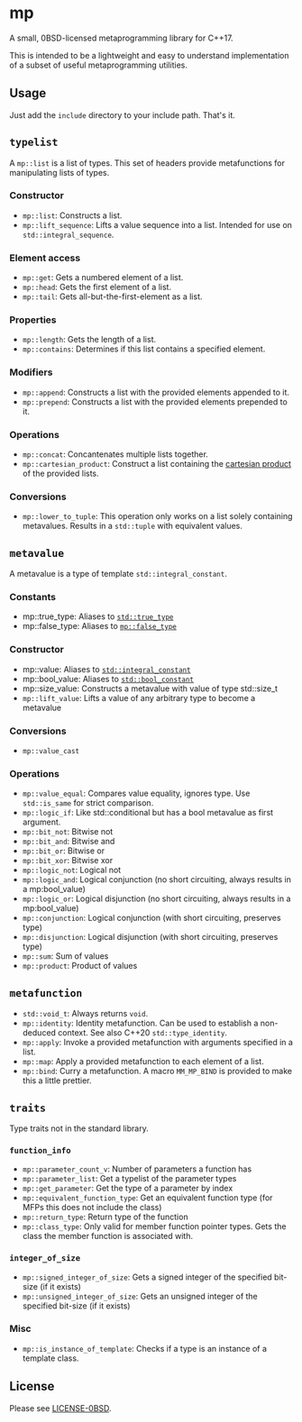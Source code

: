 mp
===

A small, 0BSD-licensed metaprogramming library for C++17.

This is intended to be a lightweight and easy to understand implementation of a subset of useful metaprogramming utilities.

Usage
-----

Just add the `include` directory to your include path. That's it.

`typelist`
----------

A `mp::list` is a list of types. This set of headers provide metafunctions for manipulating lists of types.

### Constructor

* `mp::list`: Constructs a list.
* `mp::lift_sequence`: Lifts a value sequence into a list. Intended for use on `std::integral_sequence`.

### Element access

* `mp::get`: Gets a numbered element of a list.
* `mp::head`: Gets the first element of a list.
* `mp::tail`: Gets all-but-the-first-element as a list.

### Properties

* `mp::length`: Gets the length of a list.
* `mp::contains`: Determines if this list contains a specified element.

### Modifiers

* `mp::append`: Constructs a list with the provided elements appended to it.
* `mp::prepend`: Constructs a list with the provided elements prepended to it.

### Operations

* `mp::concat`: Concantenates multiple lists together.
* `mp::cartesian_product`: Construct a list containing the [cartesian product](https://en.wikipedia.org/wiki/Cartesian_product) of the provided lists.

### Conversions

* `mp::lower_to_tuple`: This operation only works on a list solely containing metavalues. Results in a `std::tuple` with equivalent values.


`metavalue`
-----------

A metavalue is a type of template `std::integral_constant`.

### Constants

* mp::true_type: Aliases to [`std::true_type`](https://en.cppreference.com/w/cpp/types/integral_constant)
* mp::false_type: Aliases to [`mp::false_type`](https://en.cppreference.com/w/cpp/types/integral_constant)

### Constructor

* mp::value: Aliases to [`std::integral_constant`](https://en.cppreference.com/w/cpp/types/integral_constant)
* mp::bool_value: Aliases to [`std::bool_constant`](https://en.cppreference.com/w/cpp/types/integral_constant)
* mp::size_value: Constructs a metavalue with value of type std::size_t
* `mp::lift_value`: Lifts a value of any arbitrary type to become a metavalue

### Conversions

* `mp::value_cast`

### Operations

* `mp::value_equal`: Compares value equality, ignores type. Use `std::is_same` for strict comparison.
* `mp::logic_if`: Like std::conditional but has a bool metavalue as first argument.
* `mp::bit_not`: Bitwise not
* `mp::bit_and`: Bitwise and
* `mp::bit_or`: Bitwise or
* `mp::bit_xor`: Bitwise xor
* `mp::logic_not`: Logical not
* `mp::logic_and`: Logical conjunction (no short circuiting, always results in a mp:bool_value)
* `mp::logic_or`: Logical disjunction (no short circuiting, always results in a mp:bool_value)
* `mp::conjunction`: Logical conjunction (with short circuiting, preserves type)
* `mp::disjunction`: Logical disjunction (with short circuiting, preserves type)
* `mp::sum`: Sum of values
* `mp::product`: Product of values

`metafunction`
--------------

* `std::void_t`: Always returns `void`.
* `mp::identity`: Identity metafunction. Can be used to establish a non-deduced context. See also C++20 `std::type_identity`.
* `mp::apply`: Invoke a provided metafunction with arguments specified in a list.
* `mp::map`: Apply a provided metafunction to each element of a list.
* `mp::bind`: Curry a metafunction. A macro `MM_MP_BIND` is provided to make this a little prettier.

`traits`
--------

Type traits not in the standard library.

### `function_info`

* `mp::parameter_count_v`: Number of parameters a function has
* `mp::parameter_list`: Get a typelist of the parameter types
* `mp::get_parameter`: Get the type of a parameter by index
* `mp::equivalent_function_type`: Get an equivalent function type (for MFPs this does not include the class)
* `mp::return_type`: Return type of the function
* `mp::class_type`: Only valid for member function pointer types. Gets the class the member function is associated with.

### `integer_of_size`

* `mp::signed_integer_of_size`: Gets a signed integer of the specified bit-size (if it exists)
* `mp::unsigned_integer_of_size`: Gets an unsigned integer of the specified bit-size (if it exists)

### Misc

* `mp::is_instance_of_template`: Checks if a type is an instance of a template class.

License
-------

Please see [LICENSE-0BSD](LICENSE-0BSD).
